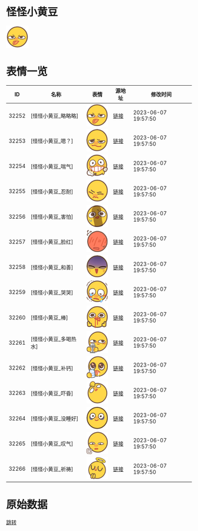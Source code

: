 # 怪怪小黄豆

<img src="./cover.png" height="60" alt="cover" />

# 表情一览

|ID|名称|表情|源地址|修改时间|
|----|----|----|----|----|
|32252|[怪怪小黄豆_略略略]|<img src="./pic/032252_%5B怪怪小黄豆_略略略%5D.png" height="60" alt="略略略"/>|[链接](https://i0.hdslb.com/bfs/garb/19a6882d4a449587ca48de9b5e4aad053a022ccd.png)|2023-06-07 19:57:50|
|32253|[怪怪小黄豆_嗯？]|<img src="./pic/032253_%5B怪怪小黄豆_嗯？%5D.png" height="60" alt="嗯？"/>|[链接](https://i0.hdslb.com/bfs/garb/296732a016716dc016a07b502fa5ac2cdacb79b2.png)|2023-06-07 19:57:50|
|32254|[怪怪小黄豆_喘气]|<img src="./pic/032254_%5B怪怪小黄豆_喘气%5D.png" height="60" alt="喘气"/>|[链接](https://i0.hdslb.com/bfs/garb/74cad1ebdb24a0e68528abbc16c13fd51477bc2e.png)|2023-06-07 19:57:50|
|32255|[怪怪小黄豆_忍耐]|<img src="./pic/032255_%5B怪怪小黄豆_忍耐%5D.png" height="60" alt="忍耐"/>|[链接](https://i0.hdslb.com/bfs/garb/a49de97f9d6f31ec4803f56ed337062d7b3e8a74.png)|2023-06-07 19:57:50|
|32256|[怪怪小黄豆_害怕]|<img src="./pic/032256_%5B怪怪小黄豆_害怕%5D.png" height="60" alt="害怕"/>|[链接](https://i0.hdslb.com/bfs/garb/bd2b130929dc71e4aeaf0b3112a1157418e0db20.png)|2023-06-07 19:57:50|
|32257|[怪怪小黄豆_脸红]|<img src="./pic/032257_%5B怪怪小黄豆_脸红%5D.png" height="60" alt="脸红"/>|[链接](https://i0.hdslb.com/bfs/garb/d66844ac44311a5089bc23eeffd31b280f9b457d.png)|2023-06-07 19:57:50|
|32258|[怪怪小黄豆_和善]|<img src="./pic/032258_%5B怪怪小黄豆_和善%5D.png" height="60" alt="和善"/>|[链接](https://i0.hdslb.com/bfs/garb/0e13bb9025e86529ed98468aa3ece48326184de5.png)|2023-06-07 19:57:50|
|32259|[怪怪小黄豆_哭哭]|<img src="./pic/032259_%5B怪怪小黄豆_哭哭%5D.png" height="60" alt="哭哭"/>|[链接](https://i0.hdslb.com/bfs/garb/2f19caa94843f02ce63b7562d532b91c6e0456bb.png)|2023-06-07 19:57:50|
|32260|[怪怪小黄豆_棒]|<img src="./pic/032260_%5B怪怪小黄豆_棒%5D.png" height="60" alt="棒"/>|[链接](https://i0.hdslb.com/bfs/garb/222323d68009e39c86a042547862bd993d2228d8.png)|2023-06-07 19:57:50|
|32261|[怪怪小黄豆_多喝热水]|<img src="./pic/032261_%5B怪怪小黄豆_多喝热水%5D.png" height="60" alt="多喝热水"/>|[链接](https://i0.hdslb.com/bfs/garb/b8950388349937b966f1ec29274a126b8efc79ee.png)|2023-06-07 19:57:50|
|32262|[怪怪小黄豆_补钙]|<img src="./pic/032262_%5B怪怪小黄豆_补钙%5D.png" height="60" alt="补钙"/>|[链接](https://i0.hdslb.com/bfs/garb/4ce9969076cc8f46ba9c51219ca5e4d4989372c1.png)|2023-06-07 19:57:50|
|32263|[怪怪小黄豆_吓昏]|<img src="./pic/032263_%5B怪怪小黄豆_吓昏%5D.png" height="60" alt="吓昏"/>|[链接](https://i0.hdslb.com/bfs/garb/6ee7113e1e4c887f110f38bf1a44c2160d9eaac5.png)|2023-06-07 19:57:50|
|32264|[怪怪小黄豆_没睡好]|<img src="./pic/032264_%5B怪怪小黄豆_没睡好%5D.png" height="60" alt="没睡好"/>|[链接](https://i0.hdslb.com/bfs/garb/2686e720f6e373a03882474e27363a0ade067168.png)|2023-06-07 19:57:50|
|32265|[怪怪小黄豆_叹气]|<img src="./pic/032265_%5B怪怪小黄豆_叹气%5D.png" height="60" alt="叹气"/>|[链接](https://i0.hdslb.com/bfs/garb/8a02dca73d978b3f347cb7ef9406528bd5aec4fd.png)|2023-06-07 19:57:50|
|32266|[怪怪小黄豆_祈祷]|<img src="./pic/032266_%5B怪怪小黄豆_祈祷%5D.png" height="60" alt="祈祷"/>|[链接](https://i0.hdslb.com/bfs/garb/45b3b4e35ee7f447275a4ce372eecf9f80868d63.png)|2023-06-07 19:57:50|

# 原始数据

[跳转](./raw.json)

